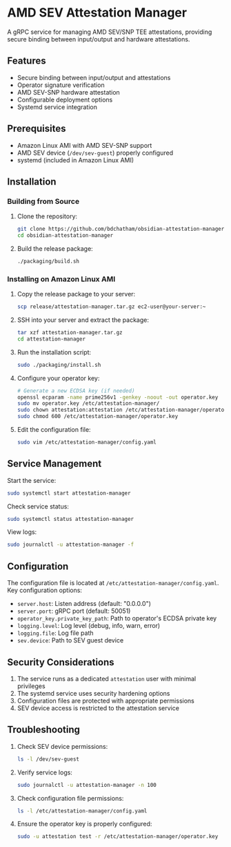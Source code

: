 # AMD SEV Attestation Manager

A gRPC service for managing AMD SEV/SNP TEE attestations, providing secure binding between input/output and hardware attestations.

## Features

- Secure binding between input/output and attestations
- Operator signature verification
- AMD SEV-SNP hardware attestation
- Configurable deployment options
- Systemd service integration

## Prerequisites

- Amazon Linux AMI with AMD SEV-SNP support
- AMD SEV device (`/dev/sev-guest`) properly configured
- systemd (included in Amazon Linux AMI)

## Installation

### Building from Source

1. Clone the repository:
   ```bash
   git clone https://github.com/bdchatham/obsidian-attestation-manager.git
   cd obsidian-attestation-manager
   ```

2. Build the release package:
   ```bash
   ./packaging/build.sh
   ```

### Installing on Amazon Linux AMI

1. Copy the release package to your server:
   ```bash
   scp release/attestation-manager.tar.gz ec2-user@your-server:~
   ```

2. SSH into your server and extract the package:
   ```bash
   tar xzf attestation-manager.tar.gz
   cd attestation-manager
   ```

3. Run the installation script:
   ```bash
   sudo ./packaging/install.sh
   ```

4. Configure your operator key:
   ```bash
   # Generate a new ECDSA key (if needed)
   openssl ecparam -name prime256v1 -genkey -noout -out operator.key
   sudo mv operator.key /etc/attestation-manager/
   sudo chown attestation:attestation /etc/attestation-manager/operator.key
   sudo chmod 600 /etc/attestation-manager/operator.key
   ```

5. Edit the configuration file:
   ```bash
   sudo vim /etc/attestation-manager/config.yaml
   ```

## Service Management

Start the service:
```bash
sudo systemctl start attestation-manager
```

Check service status:
```bash
sudo systemctl status attestation-manager
```

View logs:
```bash
sudo journalctl -u attestation-manager -f
```

## Configuration

The configuration file is located at `/etc/attestation-manager/config.yaml`. Key configuration options:

- `server.host`: Listen address (default: "0.0.0.0")
- `server.port`: gRPC port (default: 50051)
- `operator_key.private_key_path`: Path to operator's ECDSA private key
- `logging.level`: Log level (debug, info, warn, error)
- `logging.file`: Log file path
- `sev.device`: Path to SEV guest device

## Security Considerations

1. The service runs as a dedicated `attestation` user with minimal privileges
2. The systemd service uses security hardening options
3. Configuration files are protected with appropriate permissions
4. SEV device access is restricted to the attestation service

## Troubleshooting

1. Check SEV device permissions:
   ```bash
   ls -l /dev/sev-guest
   ```

2. Verify service logs:
   ```bash
   sudo journalctl -u attestation-manager -n 100
   ```

3. Check configuration file permissions:
   ```bash
   ls -l /etc/attestation-manager/config.yaml
   ```

4. Ensure the operator key is properly configured:
   ```bash
   sudo -u attestation test -r /etc/attestation-manager/operator.key 